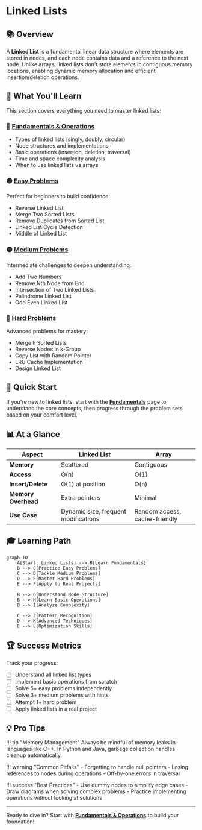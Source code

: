 # Linked Lists

## 📚 Overview

A **Linked List** is a fundamental linear data structure where elements are stored in nodes, and each node contains data and a reference to the next node. Unlike arrays, linked lists don't store elements in contiguous memory locations, enabling dynamic memory allocation and efficient insertion/deletion operations.

## 🎯 What You'll Learn

This section covers everything you need to master linked lists:

### 📖 [Fundamentals & Operations](fundamentals.md)

- Types of linked lists (singly, doubly, circular)
- Node structures and implementations
- Basic operations (insertion, deletion, traversal)
- Time and space complexity analysis
- When to use linked lists vs arrays

### 🟢 [Easy Problems](easy-problems.md)

Perfect for beginners to build confidence:

- Reverse Linked List
- Merge Two Sorted Lists
- Remove Duplicates from Sorted List
- Linked List Cycle Detection
- Middle of Linked List

### 🟡 [Medium Problems](medium-problems.md)

Intermediate challenges to deepen understanding:

- Add Two Numbers
- Remove Nth Node from End
- Intersection of Two Linked Lists
- Palindrome Linked List
- Odd Even Linked List

### 🔴 [Hard Problems](hard-problems.md)

Advanced problems for mastery:

- Merge k Sorted Lists
- Reverse Nodes in k-Group
- Copy List with Random Pointer
- LRU Cache Implementation
- Design Linked List

## 🚀 Quick Start

If you're new to linked lists, start with the **[Fundamentals](fundamentals.md)** page to understand the core concepts, then progress through the problem sets based on your comfort level.

## 📊 At a Glance

| **Aspect** | **Linked List** | **Array** |
|------------|-----------------|-----------|
| **Memory** | Scattered | Contiguous |
| **Access** | O(n) | O(1) |
| **Insert/Delete** | O(1) at position | O(n) |
| **Memory Overhead** | Extra pointers | Minimal |
| **Use Case** | Dynamic size, frequent modifications | Random access, cache-friendly |

## 🎓 Learning Path

```mermaid
graph TD
    A[Start: Linked Lists] --> B[Learn Fundamentals]
    B --> C[Practice Easy Problems]
    C --> D[Tackle Medium Problems]
    D --> E[Master Hard Problems]
    E --> F[Apply to Real Projects]
    
    B --> G[Understand Node Structure]
    B --> H[Learn Basic Operations]
    B --> I[Analyze Complexity]
    
    C --> J[Pattern Recognition]
    D --> K[Advanced Techniques]
    E --> L[Optimization Skills]
```

## 🏆 Success Metrics

Track your progress:

- [ ] Understand all linked list types
- [ ] Implement basic operations from scratch
- [ ] Solve 5+ easy problems independently
- [ ] Solve 3+ medium problems with hints
- [ ] Attempt 1+ hard problem
- [ ] Apply linked lists in a real project

## 💡 Pro Tips

!!! tip "Memory Management"
    Always be mindful of memory leaks in languages like C++. In Python and Java, garbage collection handles cleanup automatically.

!!! warning "Common Pitfalls"
    - Forgetting to handle null pointers
    - Losing references to nodes during operations
    - Off-by-one errors in traversal

!!! success "Best Practices"
    - Use dummy nodes to simplify edge cases
    - Draw diagrams when solving complex problems
    - Practice implementing operations without looking at solutions

---

Ready to dive in? Start with **[Fundamentals & Operations](fundamentals.md)** to build your foundation!
